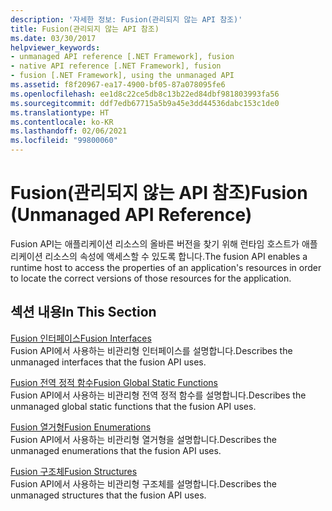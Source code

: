 ```yaml
---
description: '자세한 정보: Fusion(관리되지 않는 API 참조)'
title: Fusion(관리되지 않는 API 참조)
ms.date: 03/30/2017
helpviewer_keywords:
- unmanaged API reference [.NET Framework], fusion
- native API reference [.NET Framework], fusion
- fusion [.NET Framework], using the unmanaged API
ms.assetid: f8f20967-ea17-4900-bf05-87a078095fe6
ms.openlocfilehash: ee1d8c22ce5db8c13b22ed84dbf981803993fa56
ms.sourcegitcommit: ddf7edb67715a5b9a45e3dd44536dabc153c1de0
ms.translationtype: HT
ms.contentlocale: ko-KR
ms.lasthandoff: 02/06/2021
ms.locfileid: "99800060"
---
```

# <a name="fusion-unmanaged-api-reference"></a><span data-ttu-id="ccb0e-103">Fusion(관리되지 않는 API 참조)</span><span class="sxs-lookup"><span data-stu-id="ccb0e-103">Fusion (Unmanaged API Reference)</span></span>

<span data-ttu-id="ccb0e-104">Fusion API는 애플리케이션 리소스의 올바른 버전을 찾기 위해 런타임 호스트가 애플리케이션 리소스의 속성에 액세스할 수 있도록 합니다.</span><span class="sxs-lookup"><span data-stu-id="ccb0e-104">The fusion API enables a runtime host to access the properties of an application's resources in order to locate the correct versions of those resources for the application.</span></span>  
  
## <a name="in-this-section"></a><span data-ttu-id="ccb0e-105">섹션 내용</span><span class="sxs-lookup"><span data-stu-id="ccb0e-105">In This Section</span></span>  

 [<span data-ttu-id="ccb0e-106">Fusion 인터페이스</span><span class="sxs-lookup"><span data-stu-id="ccb0e-106">Fusion Interfaces</span></span>](fusion-interfaces.md)  
 <span data-ttu-id="ccb0e-107">Fusion API에서 사용하는 비관리형 인터페이스를 설명합니다.</span><span class="sxs-lookup"><span data-stu-id="ccb0e-107">Describes the unmanaged interfaces that the fusion API uses.</span></span>  
  
 [<span data-ttu-id="ccb0e-108">Fusion 전역 정적 함수</span><span class="sxs-lookup"><span data-stu-id="ccb0e-108">Fusion Global Static Functions</span></span>](fusion-global-static-functions.md)  
 <span data-ttu-id="ccb0e-109">Fusion API에서 사용하는 비관리형 전역 정적 함수를 설명합니다.</span><span class="sxs-lookup"><span data-stu-id="ccb0e-109">Describes the unmanaged global static functions that the fusion API uses.</span></span>  
  
 [<span data-ttu-id="ccb0e-110">Fusion 열거형</span><span class="sxs-lookup"><span data-stu-id="ccb0e-110">Fusion Enumerations</span></span>](fusion-enumerations.md)  
 <span data-ttu-id="ccb0e-111">Fusion API에서 사용하는 비관리형 열거형을 설명합니다.</span><span class="sxs-lookup"><span data-stu-id="ccb0e-111">Describes the unmanaged enumerations that the fusion API uses.</span></span>  
  
 [<span data-ttu-id="ccb0e-112">Fusion 구조체</span><span class="sxs-lookup"><span data-stu-id="ccb0e-112">Fusion Structures</span></span>](fusion-structures.md)  
 <span data-ttu-id="ccb0e-113">Fusion API에서 사용하는 비관리형 구조체를 설명합니다.</span><span class="sxs-lookup"><span data-stu-id="ccb0e-113">Describes the unmanaged structures that the fusion API uses.</span></span>
